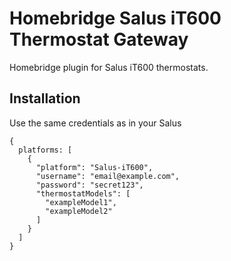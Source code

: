 # Homebridge Salus iT600 Thermostat Gateway

Homebridge plugin for Salus iT600 thermostats.
 
## Installation

Use the same credentials as in your Salus

```
{
  platforms: [
    {
      "platform": "Salus-iT600",
      "username": "email@example.com",
      "password": "secret123",
      "thermostatModels": [
        "exampleModel1",
        "exampleModel2"
      ]
    }
  ]
}
```